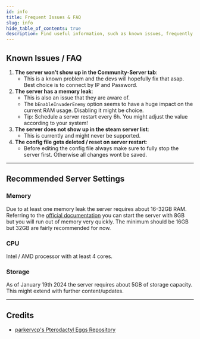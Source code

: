 ```yaml
---
id: info
title: Frequent Issues & FAQ
slug: info
hide_table_of_contents: true
description: Find useful information, such as known issues, frequently asked questions, and more, for Palworld
---
```


## Known Issues / FAQ

1. **The server won't show up in the Community-Server tab**:
   - This is a known problem and the devs will hopefully fix that asap. Best choice is to connect by IP and Password.
2. **The server has a memory leak**:
   - This is also an issue that they are aware of.
   - The `bEnableInvaderEnemy` option seems to have a huge impact on the current RAM usage. Disabling it might be choice.
   - Tip: Schedule a server restart every 6h. You might adjust the value according to your system!
3. **The server does not show up in the steam server list**:
   - This is currently and might never be supported.
4. **The config file gets deleted / reset on server restart**:
   - Before editing the config file always make sure to fully stop the server first. Otherwise all changes wont be saved.

---

## Recommended Server Settings

### Memory

Due to at least one memory leak the server requires about 16-32GB RAM.
Referring to the [official documentation](https://tech.palworldgame.com/dedicated-server-guide) you can start the server with 8GB but you will run out of memory very quickly.
The minimum should be 16GB but 32GB are fairly recommended for now.

### CPU

Intel / AMD processor with at least 4 cores.

### Storage

As of January 19th 2024 the server requires about 5GB of storage capacity. This might extend with further content/updates.

---

## Credits
- [parkervcp's Pterodactyl Eggs Repository](https://github.com/parkervcp/eggs/tree/master/game_eggs/steamcmd_servers/palworld)
